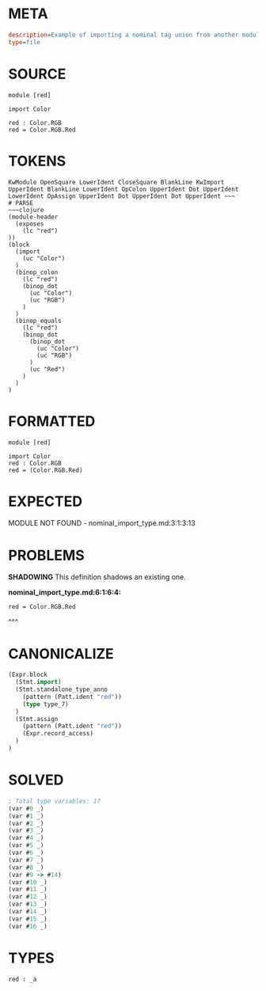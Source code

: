 # META
~~~ini
description=Example of importing a nominal tag union from another module
type=file
~~~
# SOURCE
~~~roc
module [red]

import Color

red : Color.RGB
red = Color.RGB.Red
~~~
# TOKENS
~~~text
KwModule OpenSquare LowerIdent CloseSquare BlankLine KwImport UpperIdent BlankLine LowerIdent OpColon UpperIdent Dot UpperIdent LowerIdent OpAssign UpperIdent Dot UpperIdent Dot UpperIdent ~~~
# PARSE
~~~clojure
(module-header
  (exposes
    (lc "red")
))
(block
  (import
    (uc "Color")
  )
  (binop_colon
    (lc "red")
    (binop_dot
      (uc "Color")
      (uc "RGB")
    )
  )
  (binop_equals
    (lc "red")
    (binop_dot
      (binop_dot
        (uc "Color")
        (uc "RGB")
      )
      (uc "Red")
    )
  )
)
~~~
# FORMATTED
~~~roc
module [red]

import Color
red : Color.RGB
red = (Color.RGB.Red)
~~~
# EXPECTED
MODULE NOT FOUND - nominal_import_type.md:3:1:3:13
# PROBLEMS
**SHADOWING**
This definition shadows an existing one.

**nominal_import_type.md:6:1:6:4:**
```roc
red = Color.RGB.Red
```
^^^


# CANONICALIZE
~~~clojure
(Expr.block
  (Stmt.import)
  (Stmt.standalone_type_anno
    (pattern (Patt.ident "red"))
    (type type_7)
  )
  (Stmt.assign
    (pattern (Patt.ident "red"))
    (Expr.record_access)
  )
)
~~~
# SOLVED
~~~clojure
; Total type variables: 17
(var #0 _)
(var #1 _)
(var #2 _)
(var #3 _)
(var #4 _)
(var #5 _)
(var #6 _)
(var #7 _)
(var #8 _)
(var #9 -> #14)
(var #10 _)
(var #11 _)
(var #12 _)
(var #13 _)
(var #14 _)
(var #15 _)
(var #16 _)
~~~
# TYPES
~~~roc
red : _a
~~~
